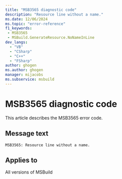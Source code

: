 ```yaml
---
title: "MSB3565 diagnostic code"
description: "Resource line without a name."
ms.date: 12/06/2024
ms.topic: "error-reference"
f1_keywords:
 - MSB3565
 - MSBuild.GenerateResource.NoNameInLine
dev_langs:
  - "VB"
  - "CSharp"
  - "C++"
  - "FSharp"
author: ghogen
ms.author: ghogen
manager: mijacobs
ms.subservice: msbuild
---
```


# MSB3565 diagnostic code

<!-- :::ErrorDefinitionDescription::: -->
<!-- :::editable-content name="introDescription"::: -->
This article describes the MSB3565 error code.
<!-- :::editable-content-end::: -->

## Message text

`MSB3565: Resource line without a name.`

<!-- :::editable-content name="postOutputDescription"::: -->
<!--
{StrBegin="MSB3565: "}
-->
<!-- :::editable-content-end::: -->
<!-- :::ErrorDefinitionDescription-end::: -->

## Applies to

All versions of MSBuild
